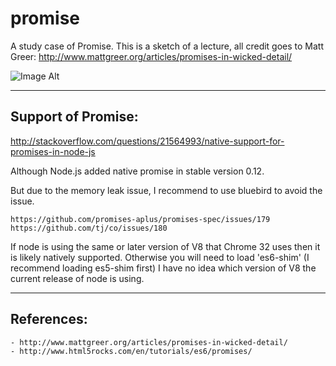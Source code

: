 # promise

A study case of Promise.
This is a sketch of a lecture,
all credit goes to Matt Greer: http://www.mattgreer.org/articles/promises-in-wicked-detail/


![Image Alt](https://mdn.mozillademos.org/files/8633/promises.png)

---

## Support of Promise:

http://stackoverflow.com/questions/21564993/native-support-for-promises-in-node-js


Although Node.js added native promise in stable version 0.12.

But due to the memory leak issue, I recommend to use bluebird to avoid the issue.

	https://github.com/promises-aplus/promises-spec/issues/179
	https://github.com/tj/co/issues/180

If node is using the same or later version of V8 that Chrome 32 uses then it is likely natively supported. Otherwise you will need to load 'es6-shim' (I recommend loading es5-shim first) I have no idea which version of V8 the current release of node is using.

---

## References:

	- http://www.mattgreer.org/articles/promises-in-wicked-detail/
	- http://www.html5rocks.com/en/tutorials/es6/promises/